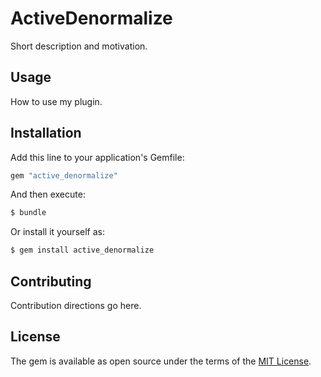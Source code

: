 # ActiveDenormalize
Short description and motivation.

## Usage
How to use my plugin.

## Installation
Add this line to your application's Gemfile:

```ruby
gem "active_denormalize"
```

And then execute:
```bash
$ bundle
```

Or install it yourself as:
```bash
$ gem install active_denormalize
```

## Contributing
Contribution directions go here.

## License
The gem is available as open source under the terms of the [MIT License](https://opensource.org/licenses/MIT).
